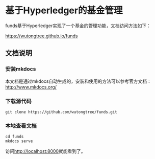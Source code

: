# 基于Hyperledger的基金管理
funds基于Hyperledger实现了一个基金的管理功能，文档访问方法如下：

<https://wutongtree.github.io/funds>

## 文档说明

### 安装mkdocs
本文档是通过mkdocs自动生成的，安装和使用的方法可以参考官方文档：
<http://www.mkdocs.org/>

### 下载源代码
```
git clone https://github.com/wutongtree/funds.git
```

### 本地查看文档
```
cd funds
mkdocs serve
```
访问<http://localhost:8000>就能看到了。
